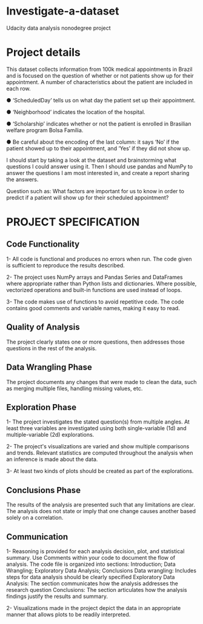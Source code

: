 # Investigate-a-dataset
Udacity data analysis nonodegree project
# Project details
This dataset collects information from 100k medical appointments in Brazil and is focused on the question of whether or not patients show up for their appointment. A number of characteristics about the patient are included in each row.

● ‘ScheduledDay’ tells us on what day the patient set up their appointment. 

● ‘Neighborhood’ indicates the location of the hospital. 

● ‘Scholarship’ indicates whether or not the patient is enrolled in Brasilian welfare program Bolsa Família.

● Be careful about the encoding of the last column: it says ‘No’ if the patient showed up to their appointment, and ‘Yes’ if they did not show up.

I should start by taking a look at the dataset and brainstorming what questions I could answer using it. Then I should use pandas and NumPy to answer the questions I am most interested in, and create a report sharing the answers. 

Question such as: What factors are important for us to know in order to predict if a patient will show up for their scheduled appointment?
# PROJECT SPECIFICATION
## Code Functionality
1- All code is functional and produces no errors when run. The code given is sufficient to reproduce the results described.

2- The project uses NumPy arrays and Pandas Series and DataFrames where appropriate rather than Python lists and dictionaries. Where possible, vectorized operations and built-in functions are used instead of loops.

3- The code makes use of functions to avoid repetitive code. The code contains good comments and variable names, making it easy to read.
## Quality of Analysis
The project clearly states one or more questions, then addresses those questions in the rest of the analysis.

## Data Wrangling Phase
The project documents any changes that were made to clean the data, such as merging multiple files, handling missing values, etc.

## Exploration Phase
1- The project investigates the stated question(s) from multiple angles. At least three variables are investigated using both single-variable (1d) and multiple-variable (2d) explorations.

2- The project's visualizations are varied and show multiple comparisons and trends. Relevant statistics are computed throughout the analysis when an inference is made about the data.

3- At least two kinds of plots should be created as part of the explorations.

## Conclusions Phase
The results of the analysis are presented such that any limitations are clear. The analysis does not state or imply that one change causes another based solely on a correlation.

## Communication
1- Reasoning is provided for each analysis decision, plot, and statistical summary.
Use Comments within your code to document the flow of analysis.
The code file is organized into sections:
Introduction; Data Wrangling; Exploratory Data Analysis; Conclusions
Data wrangling: Includes steps for data analysis should be clearly specified
Exploratory Data Analysis: The section communicates how the analysis addresses the research question
Conclusions: The section articulates how the analysis findings justify the results and summary.

2- Visualizations made in the project depict the data in an appropriate manner that allows plots to be readily interpreted.
